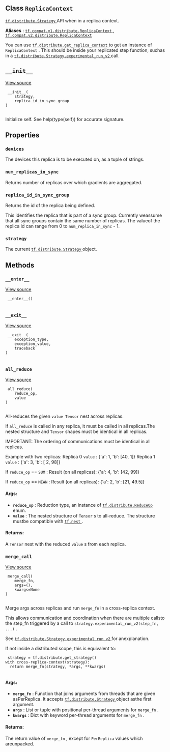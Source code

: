 

## Class  `ReplicaContext` 
[ `tf.distribute.Strategy` ](https://tensorflow.google.cn/api_docs/python/tf/distribute/Strategy) API when in a replica context.

**Aliases** : [ `tf.compat.v1.distribute.ReplicaContext` ](/api_docs/python/tf/distribute/ReplicaContext), [ `tf.compat.v2.distribute.ReplicaContext` ](/api_docs/python/tf/distribute/ReplicaContext)

You can use [ `tf.distribute.get_replica_context` ](https://tensorflow.google.cn/api_docs/python/tf/distribute/get_replica_context) to get an instance of `ReplicaContext` . This should be inside your replicated step function, suchas in a [ `tf.distribute.Strategy.experimental_run_v2` ](https://tensorflow.google.cn/api_docs/python/tf/distribute/Strategy#experimental_run_v2) call.

##  `__init__` 
[View source](https://github.com/tensorflow/tensorflow/blob/r2.0/tensorflow/python/distribute/distribute_lib.py#L1860-L1865)

```
 __init__(
    strategy,
    replica_id_in_sync_group
)
 
```

Initialize self.  See help(type(self)) for accurate signature.

## Properties


###  `devices` 
The devices this replica is to be executed on, as a tuple of strings.

###  `num_replicas_in_sync` 
Returns number of replicas over which gradients are aggregated.

###  `replica_id_in_sync_group` 
Returns the id of the replica being defined.

This identifies the replica that is part of a sync group. Currently weassume that all sync groups contain the same number of replicas. The valueof the replica id can range from 0 to  `num_replica_in_sync`  - 1.

###  `strategy` 
The current [ `tf.distribute.Strategy` ](https://tensorflow.google.cn/api_docs/python/tf/distribute/Strategy) object.

## Methods


###  `__enter__` 
[View source](https://github.com/tensorflow/tensorflow/blob/r2.0/tensorflow/python/distribute/distribute_lib.py#L1867-L1877)

```
 __enter__()
 
```

###  `__exit__` 
[View source](https://github.com/tensorflow/tensorflow/blob/r2.0/tensorflow/python/distribute/distribute_lib.py#L1879-L1883)

```
 __exit__(
    exception_type,
    exception_value,
    traceback
)
 
```

###  `all_reduce` 
[View source](https://github.com/tensorflow/tensorflow/blob/r2.0/tensorflow/python/distribute/distribute_lib.py#L1955-L1997)

```
 all_reduce(
    reduce_op,
    value
)
 
```

All-reduces the given  `value Tensor`  nest across replicas.

If  `all_reduce`  is called in any replica, it must be called in all replicas.The nested structure and  `Tensor`  shapes must be identical in all replicas.

IMPORTANT: The ordering of communications must be identical in all replicas.

Example with two replicas:  Replica 0  `value` : {'a': 1, 'b': [40, 1]}  Replica 1  `value` : {'a': 3, 'b': [ 2, 98]}

If  `reduce_op`  ==  `SUM` :    Result (on all replicas): {'a': 4, 'b': [42, 99]}

If  `reduce_op`  ==  `MEAN` :    Result (on all replicas): {'a': 2, 'b': [21, 49.5]}

#### Args:
- **`reduce_op`** : Reduction type, an instance of [ `tf.distribute.ReduceOp` ](https://tensorflow.google.cn/api_docs/python/tf/distribute/ReduceOp) enum.
- **`value`** : The nested structure of  `Tensor` s to all-reduce. The structure mustbe compatible with [ `tf.nest` ](https://tensorflow.google.cn/api_docs/python/tf/nest).


#### Returns:
A  `Tensor`  nest with the reduced  `value` s from each replica.

###  `merge_call` 
[View source](https://github.com/tensorflow/tensorflow/blob/r2.0/tensorflow/python/distribute/distribute_lib.py#L1885-L1917)

```
 merge_call(
    merge_fn,
    args=(),
    kwargs=None
)
 
```

Merge args across replicas and run  `merge_fn`  in a cross-replica context.

This allows communication and coordination when there are multiple callsto the step_fn triggered by a call to `strategy.experimental_run_v2(step_fn, ...)` .

See [ `tf.distribute.Strategy.experimental_run_v2` ](https://tensorflow.google.cn/api_docs/python/tf/distribute/Strategy#experimental_run_v2) for anexplanation.

If not inside a distributed scope, this is equivalent to:

```
 strategy = tf.distribute.get_strategy()
with cross-replica-context(strategy):
  return merge_fn(strategy, *args, **kwargs)
 
```

#### Args:
- **`merge_fn`** : Function that joins arguments from threads that are given asPerReplica. It accepts [ `tf.distribute.Strategy` ](https://tensorflow.google.cn/api_docs/python/tf/distribute/Strategy) object asthe first argument.
- **`args`** : List or tuple with positional per-thread arguments for  `merge_fn` .
- **`kwargs`** : Dict with keyword per-thread arguments for  `merge_fn` .


#### Returns:
The return value of  `merge_fn` , except for  `PerReplica`  values which areunpacked.

